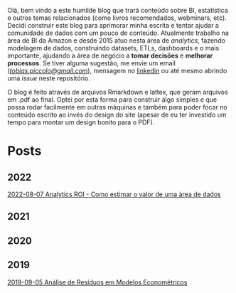 Olá, bem vindo a este humilde blog que trará conteúdo sobre BI, estatística e outros temas relacionados (como livros recomendados, webminars, etc). Decidi construir este blog para aprimorar minha escrita e tentar ajudar a comunidade de dados com um pouco de conteúdo. Atualmente trabalho na área de BI da Amazon e desde 2015 atuo nesta área de *analytics*, fazendo modelagem de dados, construindo datasets, ETLs, dashboards e o mais importante, ajudando a área de negócio a **tomar decisões** e **melhorar processos**.
Se tiver alguma sugestão, me envie um email (*tobias.piccolo@gmail.com*), mensagem no [linkedin](https://www.linkedin.com/in/franciscopiccolo/) ou até mesmo abrindo uma *issue* neste repositório.

O blog é feito através de arquivos Rmarkdown e lattex, que geram arquivos em .pdf ao final. Optei por esta forma para construir algo simples e que possa rodar facilmente em outras máquinas e também para poder focar no conteúdo escrito ao invés do design do site (apesar de eu ter investido um tempo para montar um design bonito para o PDF).

# Posts

## 2022

[2022-08-07 Analytics ROI - Como estimar o valor de uma área de dados](https://github.com/FranciscoPiccolo/franciscopiccolo.github.io/blob/master/code/20220807_analytics_roi/20220807_analytics_roi.pdf)

## 2021

## 2020

## 2019

[2019-09-05 Análise de Resíduos em Modelos Econométricos](https://github.com/FranciscoPiccolo/franciscopiccolo.github.io/blob/master/code/20190905_residual_analysis_in_econometric_models/20190905_residual_analysis_in_econometric_models.pdf)
